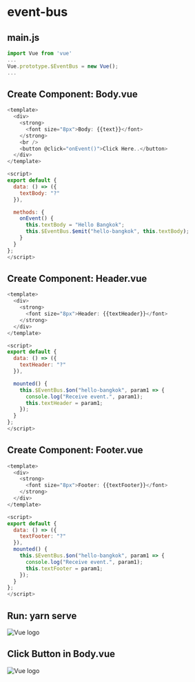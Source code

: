 # event-bus

## main.js
```javascript
import Vue from 'vue'
...
Vue.prototype.$EventBus = new Vue();
...
```

## Create Component: Body.vue
```javascript
<template>
  <div>
    <strong>
      <font size="8px">Body: {{text}}</font>
    </strong>
    <br />
    <button @click="onEvent()">Click Here..</button>
  </div>
</template>

<script>
export default {
  data: () => ({
    textBody: "?"
  }),

  methods: {
    onEvent() {
      this.textBody = "Hello Bangkok";
      this.$EventBus.$emit("hello-bangkok", this.textBody);
    }
  }
};
</script>
```

## Create Component: Header.vue
```javascript
<template>
  <div>
    <strong>
      <font size="8px">Header: {{textHeader}}</font>
    </strong>
  </div>
</template>

<script>
export default {
  data: () => ({
    textHeader: "?"
  }),

  mounted() {
    this.$EventBus.$on("hello-bangkok", param1 => {
      console.log("Receive event.", param1);
      this.textHeader = param1;
    });
  }
};
</script>
```

## Create Component: Footer.vue
```javascript
<template>
  <div>
    <strong>
      <font size="8px">Footer: {{textFooter}}</font>
    </strong>
  </div>
</template>

<script>
export default {
  data: () => ({
    textFooter: "?"
  }),
  mounted() {
    this.$EventBus.$on("hello-bangkok", param1 => {
      console.log("Receive event.", param1);
      this.textFooter = param1;
    });
  }
};
</script>
```

## Run: yarn serve
<img alt="Vue logo" src="https://lh3.googleusercontent.com/__p11jZyT77dNkUYmqb9TJJ11ZObwDsZlwXArCoMrRx22n0amE280PPHQZm_WaXBAE9lbwGKUZ7nxsXFA1czg16emA5HI2mUVsoXoQvkpph6E7-XYYo38iR7QIcWpLwvL9IEwOuHBo59y-OKH2VX3JjQE0U7Aw6w2PQzykP38e3d6xXb0fFi5HThK3rcTqKbcbBBCTE8_uGfc0usOpfkgyVa_uB1ledywCCwlv7Xcl8Yti5ge66T71utaBj77qyyeswJ9XyIv0cupyD3wfv7a0-if0ggpIbyneSn9Tled3o_c3p6ap5xRWgsteZvSGV0eyVExjGBvSq4xrhq_qkCZDKsHyi-ONgMrVtRoDxu3hYuUf2sx3VCLppUGC8SenlBDXooZAw0jj_cveYSTNseosPEGOqQTIOWeR40J-HRPE7HOma0ifv-jf9mfGIuajmjj6_qkznfFAnAhuTD9JEGkKyyyw6t8Blr_zIf-glx5hP_f5sUsE8MOh1VYBSElTIWYZc_BRhCT_gNoFRh5qDClphyV4jyB1U344IwSzth583JXI5dvKkO4aprs3rzgMikT_TAMA0g1-ciYbn9M_ODkJgMLnAwQYkQz5AjIla7_qfn7_yjsbSu1852FF5UXwWPPvGNOBXJXqMpa6FHFj4maPmT02HKbdh_TTtsBz8nsPMentG7-kVQ5aJAz6Vn=w380-h269-no?authuser=0" />

## Click Button in Body.vue
<img alt="Vue logo" src="https://lh3.googleusercontent.com/1GdDI3RG3SvjnPmQuOa9rK_IuQkeQwYjo8x3KrisRRnpwwRfAyYxYCA0-zoRMDBKgH4eEc1AW2fo8v5B7C3z3NKCjj2uo7ugD6Srs7rfuVwrWZPz5dumtAyiFwcQ_55i3DHIqzEfdpbCgWaF2E190Z4PMerxVKEl8ZGlmgTADNHgozb-B1cWjbJP9xMnx5ePOG1qU8qKTXz9aswn9r-N4PXYiqu4pu4jNDhs169g36S56twnZQtIah-h_M5WVr2p-WnzLjdgdyX1p0chaunZlNM17gokWozMCtJzWgm7qp2NzK3U93MZZvU2F-1jq2EgeA8SFM9zg3o2Rxn6aiZ2W2Bo6Hkk77N0-NjYspNpwm-cEqdPHJQ0gmsv7cfR7i27s7MGmIoM94fLOLBS-wgjl2NvCpIgx66iRwzIImJNWLb9UlDIPZxcaXNyFbKvmt7kM00Eirsrvr8gRRVShdhn-Du0dlOC2kwflysw9eqIxwtZO8gG3t6Bio2yg9fXyRgrqrsiiXLyh_q9KHloq9Osg1UWpt2TYrHlKPu0x2xNkOZnuXJnsru2xdLQiHJex8ywqaTz_cnuGOCmFtQ8lggfEE5iWMmze_-D-756KtxbGxmq1HTgkfW1dItjhUMuTzKabAMIK0z0lbqcqOOWhx9aQZ872DG2PBQV5zJS9VlKyT8LEqj4k64xtxgMfdI3=w748-h250-no?authuser=0" />